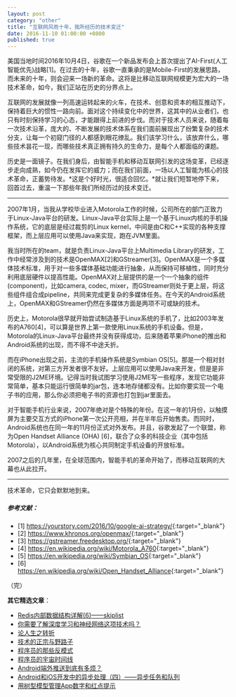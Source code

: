 ```yaml
---
layout: post
category: "other"
title: "互联网风雨十年，我所经历的技术变迁"
date: 2016-11-10 01:00:00 +0800
published: true
---
```


美国当地时间2016年10月4日，谷歌在一个新品发布会上首次提出了AI-First(人工智能优先)战略[1]。在过去的十年，谷歌一直秉承的是Mobile-First的发展思路，而未来的十年，则会迎来一场新的革命。这将是比移动互联网规模更为宏大的一场技术革命，如今，我们正站在历史的分界点上。

<!--more-->

互联网的发展就像一列高速运转起来的火车，在技术、创意和资本的相互推动下，保持着巨大的惯性一路向前。面对这个持续变化中的世界，这其中的从业者们，也只有时刻保持学习的心态，才能跟得上前进的步伐。而对于技术人员来说，随着每一次技术沿革，庞大的、不断发展的技术体系在我们面前展现出了纷繁复杂的技术分支，让每一个初窥门径的人都感到眼花缭乱。我们该学习什么，该放弃什么，哪些技术昙花一现，而哪些技术真正拥有持久的生命力，是每个人都面临的课题。

历史是一面镜子。在我们身后，由智能手机和移动互联网引发的这场变革，已经逐步走向成熟，如今仍在发挥它的威力；而在我们前面，一场以人工智能为核心的技术革命，正蓄势待发。*这是个好时光，很适合回忆。*就让我们短暂地停下来，回首过去，重温一下那些年我们所经历过的技术变迁。

---

2007年1月，当我从学校毕业进入Motorola工作的时候，公司所在的部门正致力于Linux-Java平台的研发。Linux-Java平台实际上是一个基于Linux内核的手机操作系统，它的底层是经过裁剪的Linux kernel，中间是由C和C++实现的各种支撑框架，而上层应用可以使用Java来实现，跑在JVM里面。

我当时所在的team，就是负责Linux-Java平台上Multimedia Library的研发，工作中经常涉及到的技术是OpenMAX[2]和GStreamer[3]。OpenMAX是一个多媒体技术标准，用于对一些多媒体基础功能进行抽象，从而保持可移植性，同时充分利用底层硬件以提高性能。OpenMAX对上层提供的是一个一个抽象的组件(component)，比如camera, codec, mixer，而GStreamer则处于更上层，将这些组件组合成pipeline，共同来完成更复杂的多媒体任务。在今天的Android系统上，OpenMAX和GStreamer仍然在多媒体方面是两项不可或缺的技术。

历史上，Motorola很早就开始尝试制造基于Linux系统的手机了，比如2003年发布的A760[4]，可以算是世界上第一款使用Linux系统的手机设备。但是，Motorola的Linux-Java平台最终并没有获得成功，后来随着苹果iPhone的推出和Android系统的出现，而不得不中途夭折。

而在iPhone出现之前，主流的手机操作系统是Symbian OS[5]。那是一个相对封闭的系统，对第三方开发者很不友好。上层应用可以使用Java来开发，但是是非常受限的J2ME环境。记得当时我试图学习使用J2ME写一些程序，发现它功能非常简单，基本只能运行很简单的jar包，连本地存储都没有。比如你要实现一个电子书的应用，那么你必须把电子书的资源也打包到jar里面去。

对于智能手机行业来说，2007年绝对是个特殊的年份。在这一年的1月份，以触摸屏为主要交互方式的iPhone第一次公开亮相，并在半年后开始售卖。而同时，Android系统也在同一年的11月份正式对外发布。并且，谷歌发起了一个联盟，称为Open Handset Alliance (OHA) [6]，联合了众多的科技企业（其中包括Motorola），以Android系统为核心共同制定手机设备的开放标准。

2007之后的几年里，在全球范围内，智能手机的革命开始了，而移动互联网的大幕也从此拉开。

---




技术革命，它只会默默地到来。


##### 参考文献：

* [1] <https://yourstory.com/2016/10/google-ai-strategy/>{:target="_blank"}
* [2] <https://www.khronos.org/openmax/>{:target="_blank"}
* [3] <https://gstreamer.freedesktop.org/>{:target="_blank"}
* [4] <https://en.wikipedia.org/wiki/Motorola_A760>{:target="_blank"}
* [5] <https://en.wikipedia.org/wiki/Symbian_OS>{:target="_blank"}
* [6] <https://en.wikipedia.org/wiki/Open_Handset_Alliance>{:target="_blank"}

（完）

**其它精选文章**：

* [Redis内部数据结构详解(6)——skiplist](/posts/blog-redis-skiplist.html)
* [你需要了解深度学习和神经网络这项技术吗？](/posts/blog-neural-nets.html)
* [论人生之转折](http://mp.weixin.qq.com/s?__biz=MzA4NTg1MjM0Mg==&mid=2657261385&idx=1&sn=56b335b4f33546c5baa41a1c7f1b6551#rd)
* [技术的正宗与野路子](http://mp.weixin.qq.com/s?__biz=MzA4NTg1MjM0Mg==&mid=2657261357&idx=1&sn=ebb11a1623e00ca8e6ad55c9ad6b2547#rd)
* [程序员的那些反模式](/posts/blog-programmer-anti-pattern.html)
* [程序员的宇宙时间线](http://mp.weixin.qq.com/s?__biz=MzA4NTg1MjM0Mg==&mid=2657261318&idx=1&sn=f7588db0d44a1c1842674d6465ca709e#rd)
* [Android端外推送到底有多烦？](http://mp.weixin.qq.com/s?__biz=MzA4NTg1MjM0Mg==&mid=2657261350&idx=1&sn=6cea730ef5a144ac243f07019fb43076#rd)
* [Android和iOS开发中的异步处理（四）——异步任务和队列](/posts/blog-series-async-task-4.html)
* [用树型模型管理App数字和红点提示](http://mp.weixin.qq.com/s?__biz=MzA4NTg1MjM0Mg==&mid=2657261255&idx=1&sn=01ab92edada77803fc4ab7a575453d97&scene=19#wechat_redirect)
